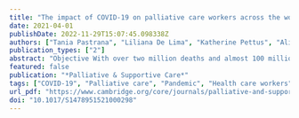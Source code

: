 ```yaml
---
title: "The impact of COVID-19 on palliative care workers across the world: A qualitative analysis of responses to open-ended questions"
date: 2021-04-01
publishDate: 2022-11-29T15:07:45.098338Z
authors: ["Tania Pastrana", "Liliana De Lima", "Katherine Pettus", "Alison Ramsey", "Genevieve Napier", "Roberto Wenk", "Lukas Radbruch"]
publication_types: ["2"]
abstract: "Objective With over two million deaths and almost 100 million confirmed cases, the COVID-19 pandemic has caused a “tsunami of suffering.” Health care workers, including palliative care workers, have been severely impacted. This study explores how the COVID-19 pandemic has impacted palliative care workers around the world and describes the coping strategies they have adopted to face their specific situation.  Method We conducted a qualitative analysis of written, unstructured comments provided by respondents to a survey of IAHPC members between May and June 2020. Free text was exported to MAX QDA, and a thematic analysis was performed by reading the comments and developing a coding frame.  Results Seventy-seven palliative care workers from 41 countries submitted at least one written comment, resulting in a data corpus of 10,694 words and a total of 374 coded comments. Eight main themes are emerged from the analysis: palliative care development, workforce impact, work reorganization, palliative care reconceptualization, economic and financial impacts, increased risk, emotional impact, and coping strategies.  Significance of results The pandemic has had a huge impact on palliative care workers including their ability to work and their financial status. It has generated increased workloads and placed them in vulnerable positions that affect their emotional well-being, resulting in distress and burnout. Counseling and support networks provide important resilience-building buffers. Coping strategies such as team and family support are important factors in workers’ capacity to adapt and respond. The pandemic is changing the concept and praxis of palliative care. Government officials, academia, providers, and affected populations need to work together to develop, and implement steps to ensure palliative care integration into response preparedness plans so as not to leave anyone behind, including health workers."
featured: false
publication: "*Palliative & Supportive Care*"
tags: ["COVID-19", "Palliative care", "Pandemic", "Health care workers", "International"]
url_pdf: "https://www.cambridge.org/core/journals/palliative-and-supportive-care/article/abs/impact-of-covid19-on-palliative-care-workers-across-the-world-a-qualitative-analysis-of-responses-to-openended-questions/089A9E9586C9CBFBEB269FB5FAC5FC2D#"
doi: "10.1017/S1478951521000298"
---
```



